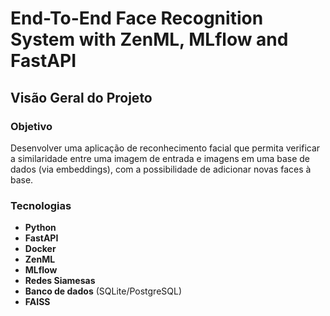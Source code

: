 # End-To-End Face Recognition System with ZenML, MLflow and FastAPI

## Visão Geral do Projeto

### Objetivo
Desenvolver uma aplicação de reconhecimento facial que permita verificar a similaridade entre uma imagem de entrada e imagens em uma base de dados (via embeddings), com a possibilidade de adicionar novas faces à base.

### Tecnologias
- **Python**
- **FastAPI**
- **Docker**
- **ZenML**
- **MLflow**
- **Redes Siamesas**
- **Banco de dados** (SQLite/PostgreSQL)
- **FAISS**
